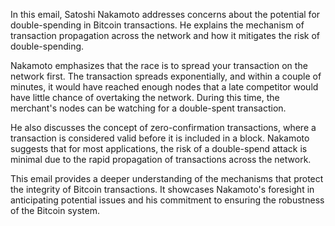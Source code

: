 In this email, Satoshi Nakamoto addresses concerns about the potential for double-spending in Bitcoin transactions. He explains the mechanism of transaction propagation across the network and how it mitigates the risk of double-spending.

Nakamoto emphasizes that the race is to spread your transaction on the network first. The transaction spreads exponentially, and within a couple of minutes, it would have reached enough nodes that a late competitor would have little chance of overtaking the network. During this time, the merchant's nodes can be watching for a double-spent transaction.

He also discusses the concept of zero-confirmation transactions, where a transaction is considered valid before it is included in a block. Nakamoto suggests that for most applications, the risk of a double-spend attack is minimal due to the rapid propagation of transactions across the network.

This email provides a deeper understanding of the mechanisms that protect the integrity of Bitcoin transactions. It showcases Nakamoto's foresight in anticipating potential issues and his commitment to ensuring the robustness of the Bitcoin system.
